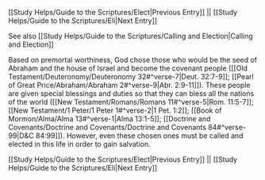 [[Study Helps/Guide to the Scriptures/Elect|Previous Entry]]  ||  [[Study Helps/Guide to the Scriptures/Eli|Next Entry]]

 See also [[Study Helps/Guide to the Scriptures/Calling and Election|Calling and Election]]

 Based on premortal worthiness, God chose those who would be the seed of Abraham and the house of Israel and become the covenant people ([[Old Testament/Deuteronomy/Deuteronomy 32#^verse-7|Deut. 32:7-9]]; [[Pearl of Great Price/Abraham/Abraham 2#^verse-9|Abr. 2:9-11]]). These people are given special blessings and duties so that they can bless all the nations of the world ([[New Testament/Romans/Romans 11#^verse-5|Rom. 11:5-7]]; [[New Testament/1 Peter/1 Peter 1#^verse-2|1 Pet. 1:2]]; [[Book of Mormon/Alma/Alma 13#^verse-1|Alma 13:1-5]]; [[Doctrine and Covenants/Doctrine and Covenants/Doctrine and Covenants 84#^verse-99|D&C 84:99]]). However, even these chosen ones must be called and elected in this life in order to gain salvation.

[[Study Helps/Guide to the Scriptures/Elect|Previous Entry]]  ||  [[Study Helps/Guide to the Scriptures/Eli|Next Entry]]